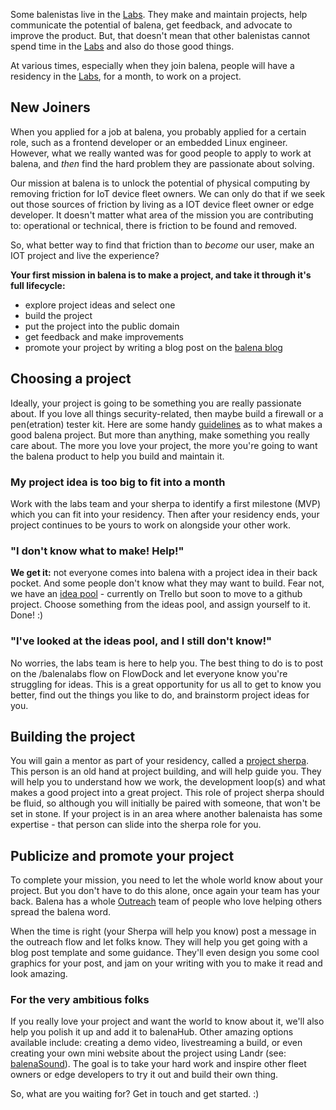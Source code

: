Some balenistas live in the [Labs](https://github.com/balena-io/balena-io/wiki/balenaLabs). They make and maintain projects, help communicate the potential of balena, get feedback, and advocate to improve the product. But, that doesn't mean that other balenistas cannot spend time in the [Labs](https://github.com/balena-io/balena-io/wiki/balenaLabs) and also do those good things.

At various times, especially when they join balena, people will have a residency in the [Labs](https://github.com/balena-io/balena-io/wiki/balenaLabs), for a month, to work on a project.

## New Joiners
When you applied for a job at balena, you probably applied for a certain role, such as a frontend developer or an embedded Linux engineer. However, what we really wanted was for good people to apply to work at balena, and *then* find the hard problem they are passionate about solving.

Our mission at balena is to unlock the potential of physical computing by removing friction for IoT device fleet owners. We can only do that if we seek out those sources of friction by living as a IOT device fleet owner or edge developer. It doesn't matter what area of the mission you are contributing to: operational or technical, there is friction to be found and removed.

So, what better way to find that friction than to *become* our user, make an IOT project and live the experience? 

**Your first mission in balena is to make a project, and take it through it's full lifecycle:**
* explore project ideas and select one
* build the project
* put the project into the public domain
* get feedback and make improvements
* promote your project by writing a blog post on the [balena blog](https://www.balena.io/blog/tag/project/)

## Choosing a project
Ideally, your project is going to be something you are really passionate about. If you love all things security-related, then maybe build a firewall or a pen(etration) tester kit. Here are some handy [guidelines](https://github.com/balena-io/balena-io/wiki/Labs:-Project-guidelines) as to what makes a good balena project. But more than anything, make something you really care about. The more you love your project, the more you're going to want the balena product to help you build and maintain it.

### My project idea is too big to fit into a month ###
Work with the labs team and your sherpa to identify a first milestone (MVP) which you can fit into your residency. Then after your residency ends, your project continues to be yours to work on alongside your other work.

### "I don't know what to make! Help!"
**We get it:** not everyone comes into balena with a project idea in their back pocket. And some people don't know what they may want to build. Fear not, we have an [idea pool](https://github.com/balenalabs/balenalabs/projects/1) - currently on Trello but soon to move to a github project.
Choose something from the ideas pool, and assign yourself to it. Done! :)

### "I've looked at the ideas pool, and I still don't know!"
No worries, the labs team is here to help you. The best thing to do is to post on the /balenalabs flow on FlowDock and let everyone know you're struggling for ideas. This is a great opportunity for us all to get to know you better, find out the things you like to do, and brainstorm project ideas for you.

## Building the project
You will gain a mentor as part of your residency, called a [project sherpa](https://github.com/balena-io/balena-io/wiki/Labs:-Project-Sherpa). This person is an old hand at project building, and will help guide you. They will help you to understand how we work, the development loop(s) and what makes a good project into a great project. This role of project sherpa should be fluid, so although you will initially be paired with someone, that won't be set in stone. If your project is in an area where another balenaista has some expertise - that person can slide into the sherpa role for you.

## Publicize and promote your project
To complete your mission, you need to let the whole world know about your project. But you don't have to do this alone, once again your team has your back. Balena has a whole [Outreach](https://www.flowdock.com/app/rulemotion/resin-propaganda) team of people who love helping others spread the balena word.

When the time is right (your Sherpa will help you know) post a message in the outreach flow and let folks know. They will help you get going with a blog post template and some guidance. They'll even design you some cool graphics for your post, and jam on your writing with you to make it read and look amazing.

### For the very ambitious folks
If you really love your project and want the world to know about it, we'll also help you polish it up and add it to balenaHub. Other amazing options available include: creating a demo video, livestreaming a build, or even creating your own mini website about the project using Landr (see: [balenaSound](https://sound.balenalabs.io)). The goal is to take your hard work and inspire other fleet owners or edge developers to try it out and build their own thing.

So, what are you waiting for? Get in touch and get started. :)
